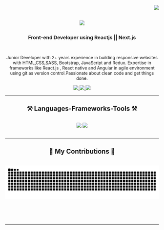 <img align="right" src="https://visitor-badge.laobi.icu/badge?page_id=pjreddie.pjreddie" />

<h1 align="center">
    <img src="https://readme-typing-svg.herokuapp.com/?font=Righteous&size=35%C2%A2er=true&vCenter=true&width=500&height=70&duration=4000&lines=Hi+There!+%F0%9F%91%8B;+I%27m+Sameh+Hammad!;" />
</h1>

<h3 align="center">Front-end Developer using Reactjs || Next.js</h3>

<br/>

<div align="center">
 
 Junior Developer with 2+ years experience in building responsive websites with HTML,CSS,SASS, Bootstrap, JavaScript and Redux. Expertise in frameworks like React.js , React native and Angular in agile environment using git as version control.Passionate about clean code and get things done.

 </div>
 
<div align="center"> 
  <a href="mailto:sam7hammad@gmail.com">
    <img src="https://img.shields.io/badge/Gmail-333333?style=for-the-badge&logo=gmail&logoColor=red" />
  </a>
  <a href="https://www.linkedin.com/in/sameh7ammad/" target="_blank">
    <img src="https://img.shields.io/badge/LinkedIn-0077B5?style=for-the-badge&logo=linkedin&logoColor=white" target="_blank" />
  </a>
  <a href="https://my-portfolio-samehhammad.vercel.app/" target="_blank">
     <img src="https://img.shields.io/badge/Portfolio-FF5722?style=for-the-badge&logo=todoist&logoColor=white" target="_blank" /> <!-- sqlite, safari, google-chrome are other good icon options -->
  </a>
</div>

 <hr/>
 
<h2 align="center">⚒️ Languages-Frameworks-Tools ⚒️</h2>
<br/>
<div align="center">
    <img src="https://skillicons.dev/icons?i=react,nextjs,bootstrap,mui,html,css,vscode,github,figma,tailwind,git" />
    <img src="https://skillicons.dev/icons?i=nodejs,javascript,typescript,express,firebase,mongodb,c#" /><br>
</div>

<br/>
<hr/>

<div align="center">
  <h2>🐍 My Contributions 🐍</h2>
  <br>
  <img alt="snake eating my contributions" src="https://raw.githubusercontent.com/SamehHammad/SamehHammad/output/github-contribution-grid-snake.svg" />
  
  <br/><br/><br/>
</div>

<hr/>


<br/>
